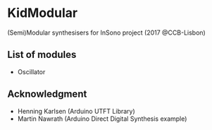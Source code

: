 # KidModular
(Semi)Modular synthesisers for InSono project (2017 @CCB-Lisbon)

## List of modules
- Oscillator

## Acknowledgment
- Henning Karlsen (Arduino UTFT Library)
- Martin Nawrath (Arduino Direct Digital Synthesis example)

